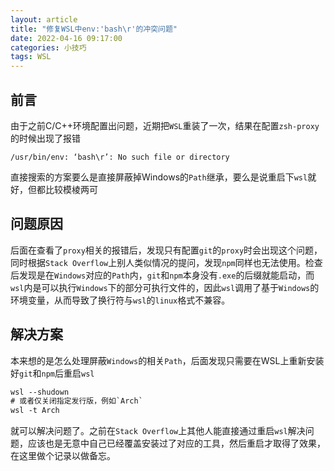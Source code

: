```yaml
---
layout: article
title: "修复WSL中env:'bash\r'的冲突问题"
date: 2022-04-16 09:17:00
categories: 小技巧
tags: WSL
---
```


## 前言

由于之前C/C++环境配置出问题，近期把`WSL`重装了一次，结果在配置`zsh-proxy`的时候出现了报错

```error
/usr/bin/env: ‘bash\r’: No such file or directory
```

直接搜索的方案要么是直接屏蔽掉Windows的`Path`继承，要么是说重启下`wsl`就好，但都比较模棱两可

## 问题原因

后面在查看了`proxy`相关的报错后，发现只有配置`git`的`proxy`时会出现这个问题，同时根据`Stack Overflow`上别人类似情况的提问，发现`npm`同样也无法使用。检查后发现是在`Windows`对应的`Path`内，`git`和`npm`本身没有`.exe`的后缀就能启动，而`wsl`内是可以执行`Windows`下的部分可执行文件的，因此`wsl`调用了基于`Windows`的环境变量，从而导致了换行符与`wsl`的`linux`格式不兼容。

## 解决方案

本来想的是怎么处理屏蔽`Windows`的相关`Path`，后面发现只需要在WSL上重新安装好`git`和`npm`后重启`wsl`

```ps
wsl --shudown
# 或者仅关闭指定发行版，例如`Arch`
wsl -t Arch
```

就可以解决问题了。之前在`Stack Overflow`上其他人能直接通过重启`wsl`解决问题，应该也是无意中自己已经覆盖安装过了对应的工具，然后重启才取得了效果，在这里做个记录以做备忘。
